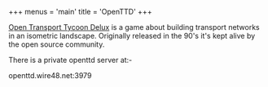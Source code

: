 +++
menus = 'main'
title = 'OpenTTD'
+++

[Open Transport Tycoon Delux](https://www.openttd.org/) is a game about building
transport networks in an isometric landscape. Originally released in the 90's
it's kept alive by the open source community.

There is a private openttd server at:-

openttd.wire48.net:3979

